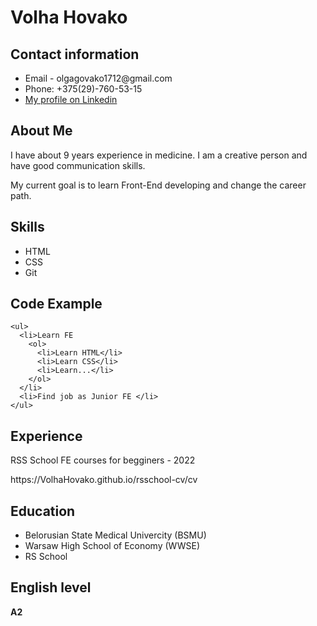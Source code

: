 <h1>Volha Hovako</h1>
<p></p>

<h2>Contact information</h2>
<ul>
    <li>Email - olgagovako1712@gmail.com</li>
    <li>Phone: +375(29)-760-53-15</li>
    <li><a href="https://www.linkedin.com/in/olga-hovako-1416a6220">My profile on Linkedin</a></li>
</ul>

<h2>About Me</h2>
<p>I have about 9 years experience in medicine. I am a creative person and have good communication skills.</p>
<p>My current goal is to learn Front-End developing and change the career path.</p>

<h2>Skills</h2>
<ul>
    <li>HTML</li>
    <li>CSS</li>
    <li>Git</a></li>
</ul>

<h2>Code Example</h2>
<code><pre>
<<span>ul<span>>
  <<span>li<span>>Learn FE
    <<span>ol<span>>
      <<span>li<span>>Learn HTML<<span>/li<span>>
      <<span>li<span>>Learn CSS<<span>/li<span>>
      <<span>li<span>>Learn...<<span>/li<span>>
    <<span>/ol<span>>
  <<span>/li<span>>
  <<span>li<span>>Find job as Junior FE <<span>/li<span>>
<<span>/ul<span>>
</pre></code>
  
  
 <h2>Experience</h2>
 <p>RSS School FE courses for begginers - 2022</p>
 <p>https://VolhaHovako.github.io/rsschool-cv/cv</p>
 
 <h2>Education</h2>
 <ul>
    <li>Belorusian State Medical Univercity (BSMU)</li>
    <li>Warsaw High School of Economy (WWSE) </li>
    <li>RS School</li>
</ul>
  
 <h2>English level</h2>
 <p><b>A2</b></p>
  
